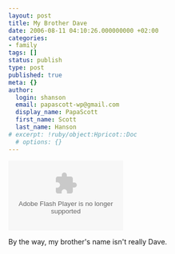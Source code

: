 ```yaml
---
layout: post
title: My Brother Dave
date: 2006-08-11 04:10:26.000000000 +02:00
categories:
- family
tags: []
status: publish
type: post
published: true
meta: {}
author:
  login: shanson
  email: papascott-wp@gmail.com
  display_name: PapaScott
  first_name: Scott
  last_name: Hanson
# excerpt: !ruby/object:Hpricot::Doc
  # options: {}
---
```

<p><embed src="http://odeo.com/flash/hellodeo_player.swf" flashvars="external_url=http://media.odeo.com/9/8/2/711982.flv&thumb_url=http://images.odeo.com/5/1/7/1701623.jpeg&audio_id=1701623&audio_duration=5.669" quality="high" bgcolor="#ffffff" width="230" height="140" name="hellodeo_player" align="middle" allowscriptaccess="always" wmode="transparent" type="application/x-shockwave-flash" pluginspage="http://www.macromedia.com/go/getflashplayer" /></p>
<p>By the way, my brother's name isn't really Dave.</p>

